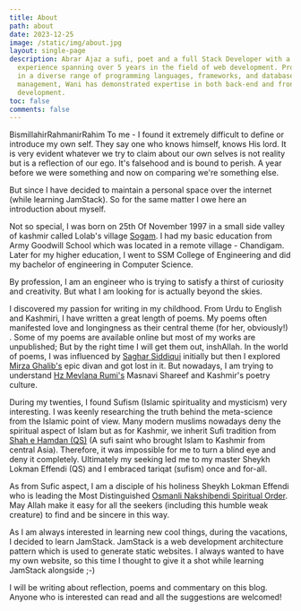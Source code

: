 ```yaml
---
title: About
path: about
date: 2023-12-25
image: /static/img/about.jpg
layout: single-page
description: Abrar Ajaz a sufi, poet and a full Stack Developer with a wealth of
  experience spanning over 5 years in the field of web development. Proficient
  in a diverse range of programming languages, frameworks, and database
  management, Wani has demonstrated expertise in both back-end and front-end
  development.
toc: false
comments: false
---
```

BismillahirRahmanirRahim
To me - I found it extremely difficult to define or introduce my own self. They say one who knows himself, knows His lord. It is very evident whatever we try to claim about our own selves is not reality but is a reflection of our ego. It's falsehood and is bound to perish. A year before we were something and now on comparing we're something else.

But since I have decided to maintain a personal space over the internet (while learning JamStack). So for the same matter I owe here an introduction about myself.

Not so special, I was born on 25th Of November 1997 in a small side valley of kashmir called Lolab's village [Sogam](https://en.wikipedia.org/wiki/Sogam_Lolab). I had my basic education from Army Goodwill School which was located in a remote village - Chandigam. Later for my higher education, I went to SSM College of Engineering and did my bachelor of engineering in Computer Science.

By profession, I am an engineer who is trying to satisfy a thirst of curiosity and creativity. But what I am looking for is actually beyond the skies.

I discovered my passion for writing in my childhood. From Urdu to English and Kashmiri, I have written a great length of poems. My poems often manifested love and longingness as their central theme (for her, obviously!) . Some of my poems are available online but most of my works are unpublished; But by the right time I will get them out, inshAllah. In the world of poems, I was influenced by [Saghar Siddiqui](https://en.wikipedia.org/wiki/Saghar_Siddiqui) initially but then I explored [Mirza Ghalib's](https://en.wikipedia.org/wiki/Ghalib) epic divan and got lost in it. But nowadays, I am trying to understand [Hz Mevlana Rumi's](https://en.wikipedia.org/wiki/Rumi) Masnavi Shareef and Kashmir's poetry culture.

During my twenties, I found Sufism (Islamic spirituality and mysticism) very interesting. I was keenly researching the truth behind the meta-science from the Islamic point of view. Many modern muslims nowadays deny the spiritual aspect of Islam but as for Kashmir, we inherit Sufi tradition from [Shah e Hamdan (QS)](https://en.wikipedia.org/wiki/Mir_Sayyid_Ali_Hamadani) (A sufi saint who brought Islam to Kashmir from central Asia). Therefore, it was impossible for me to turn a blind eye and deny it completely. Ultimately my seeking led me to my master Sheykh Lokman Effendi (QS) and I embraced tariqat (sufism) once and for-all.

As from Sufic aspect, I am a disciple of his holiness Sheykh Lokman Effendi who is leading the Most Distinguished [Osmanli Nakshibendi Spiritual Order](https://www.naksibendi.us/). May Allah make it easy for all the seekers (including this humble weak creature) to find and be sincere in this way.

As I am always interested in learning new cool things, during the vacations, I decided to learn JamStack. JamStack is a web development architecture pattern which is used to generate static websites. I always wanted to have my own website, so this time I thought to give it a shot while learning JamStack alongside ;-)

I will be writing about reflection, poems and commentary on this blog. Anyone who is interested can read and all the suggestions are welcomed!
